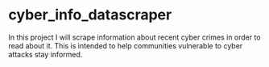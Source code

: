 # cyber_info_datascraper
In this project I will scrape information about recent cyber crimes in order to read about it. This is intended to help communities vulnerable to cyber attacks stay informed.
